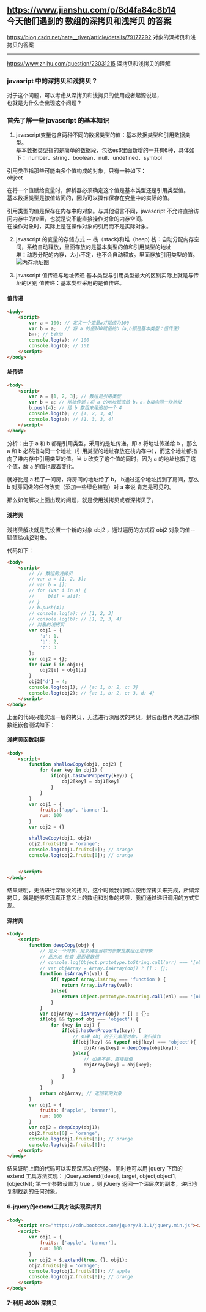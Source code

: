 https://www.jianshu.com/p/8d4fa84c8b14  
今天他们遇到的 数组的深拷贝和浅拷贝 的答案
---------------------
https://blog.csdn.net/nate__river/article/details/79177292
对象的深拷贝和浅拷贝的答案

---------------------
https://www.zhihu.com/question/23031215 
深拷贝和浅拷贝的理解

### javasript 中的深拷贝和浅拷贝？  

对于这个问题，可以考虑从深拷贝和浅拷贝的使用或者起源说起，  
也就是为什么会出现这个问题？  

### 首先了解一些 javascript 的基本知识  

1. javascript变量包含两种不同的数据类型的值：基本数据类型和引用数据类型。  
基本数据类型指的是简单的数据段，包括es6里面新增的一共有6种，具体如下： 
number、string、boolean、null、undefined、symbol  

引用类型指那些可能由多个值构成的对象，只有一种如下：  
object  

在将一个值赋给变量时，解析器必须确定这个值是基本类型还是引用类型值。  
基本数据类型是按值访问的，因为可以操作保存在变量中的实际的值。  

引用类型的值是保存在内存中的对象。与其他语言不同，javascript 不允许直接访问内存中的位置，也就是说不能直接操作对象的内存空间。  
在操作对象时，实际上是在操作对象的引用而不是实际对象。  


2. javascript 的变量的存储方式 -- 栈（stack)和堆（heep)
栈：自动分配内存空间，系统自动释放，里面存放的是基本类型的值和引用类型的地址  
堆：动态分配的内存，大小不定，也不会自动释放。里面存放引用类型的值。
![内存地址图](内存地址图.jpg)  

3. javascript 值传递与地址传递
基本类型与引用类型最大的区别实际上就是与传址的区别
值传递：基本类型采用的是值传递。
#### 值传递  
```html
<body>
    <script>
        var a = 100; // 定义一个变量a并赋值为100 
        var b = a;   // 将 a 的值100赋值给b（a,b都是基本类型：值传递）
        b++; // b自加
        console.log(a); // 100
        console.log(b); // 101
    </script>
</body>
```
#### 址传递  
```html
<body>
    <script>
        var a = [1, 2, 3]; // 数组是引用类型
        var b = a; // 地址传递：将 a 的地址赋值给 b，a，b指向同一块地址
        b.push(4); // 给 b 数组末尾追加一个 4 
        console.log(b); // [1, 2, 3, 4]
        console.log(a); // [1, 3, 3, 4]
    </script>
</body>
```
分析：由于 a 和 b 都是引用类型，采用的是址传递，即 a 将地址传递给 b ，那么 a 和 b 必然指向同一个地址（引用类型的地址存放在栈内存中），而这个地址都指向了堆内存中引用类型的值。当 b 改变了这个值的同时，因为 a 的地址也指了这个值，故 a 的值也跟着变化。

就好比是 a 租了一间房，将房间的地址给了 b， b通过这个地址找到了房间，那么 b 对房间做的任何改变（添加一些绿色植物）对 a 来说 肯定是可见的。

那么如何解决上面出现的问题，就是使用浅拷贝或者深拷贝了。
#### 浅拷贝
浅拷贝解决就是先设置一个新的对象 obj2 ，通过遍历的方式将 obj2 对象的值--赋值给obj2对象。

代码如下：
```html
<body>
    <script>
        // // 数组的浅拷贝
        // var a = [1, 2, 3];
        // var b = [];
        // for (var i in a) {
        //     b[i] = a[i];
        // }
        // b.push(4);
        // console.log(a); // [1, 2, 3]
        // console.log(b); // [1, 2, 3, 4]
        // 对象的浅拷贝
        var obj1 = {
            'a': 1,
            'b': 2,
            'c': 3
        };
        var obj2 = {};
        for (var i in obj1){
            obj2[i] = obj1[i]
        }
        obj2['d'] = 4;
        console.log(obj1); // {a: 1, b: 2, c: 3}
        console.log(obj2); // {a: 1, b: 2, c: 3, d: 4}
    </script>
</body>
```
上面的代码只能实现一层的拷贝，无法进行深层次的拷贝，封装函数再次通过对象数组嵌套测试如下：
#### 浅拷贝函数封装
```html
<body>
    <script>
        function shallowCopy(obj1, obj2) {
            for (var key in obj1) {
                if(obj1.hasOwnProperty(key)) {
                    obj2[key] = obj1[key]
                }
            }
        }
        var obj1 = {
            fruits:['app', 'banner'],
            num: 100
        }
        var obj2 = {}

        shallowCopy(obj1, obj2) 
        obj2.fruits[0] = 'orange';
        console.log(obj1.fruits[0]); // orange
        console.log(obj2.fruits[0]); // orange

        
    </script>
</body>
```
结果证明，无法进行深层次的拷贝，这个时候我们可以使用深拷贝来完成，所谓深拷贝，就是能够实现真正意义上的数组和对象的拷贝，我们通过递归调用的方式实现。

#### 深拷贝
```html
<body>
    <script>
        function deepCopy(obj) {
            // 定义一个对象，用来确定当前的参数是数组还是对象
            // 此方法 检查 是否是数组
            // console.log(Object.prototype.toString.call(arr) === '[object Array]'); // true
            // var objArray = Array.isArray(obj) ? [] : {};
            function isArrayFn(val) {
                if( typeof Array.isArray === 'function') {
                    return Array.isArray(val);
                }else{
                    return Object.prototype.toString.call(val) === '[object Array]'
                }
            }
            var objArray = isArrayFn(obj) ? [] : {};
            if(obj && typeof obj === 'object') {
                for (key in obj) {
                    if(obj.hasOwnProperty(key)) {
                        // 如果 obj 的子元素是对象， 递归操作
                        if(obj[key] && typeof obj[key] === 'object'){
                            objArray[key] = deepCopy(obj[key]);
                        }else{
                            // 如果不是，直接赋值
                            objArray[key] = obj[key];
                        }
                    }
                }
            }
            return objArray; // 返回新的对象
        }
        var obj1 = {
            fruits: ['apple', 'banner'],
            num: 100 
        }
        var obj2 = deepCopy(obj1);
        obj2.fruits[0] = 'orange';
        console.log(obj1.fruits[0]); // orange
        console.log(obj2.fruits[0]);
    </script>
</body>
```

结果证明上面的代码可以实现深层次的克隆。
同时也可以用 jquery 下面的 extend 工具方法实现：
jQuery.extend([deep], target, object,object1,[objectN]);
第一个参数设置为 true ，则 jQuery 返回一个深层次的副本，递归地复制找到的任何对象。

#### 6-jquery的extend工具方法实现深拷贝
```html
<body>
    <script src="https://cdn.bootcss.com/jquery/3.3.1/jquery.min.js"></script>
    <script>
        var obj1 = {
            fruits: ['apple', 'banner'],
            num: 100
        }
        var obj2 = $.extend(true, {}, obj1);
        obj2.fruits[0] = 'orange';
        console.log(obj1.fruits[0]); // apple
        console.log(obj2.fruits[0]); // orange
    </script>
</body>
```
#### 7-利用 JSON 深拷贝
<body>
    <script>
        var test = {a:'a', b: {q:[1, 2, 3],b:'b'}} 
        var result = JSON.parse(JSON.stringify(test))
        console.log(test);
        console.log(result)
        console.log('------------------')
        console.log(result.b.q[1] = 3)
        console.log(test.b.q[1])
        
    </script>
</body>

